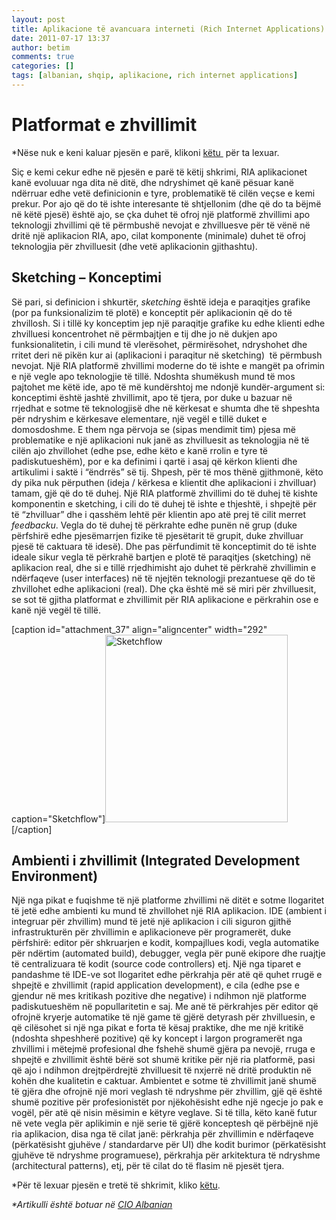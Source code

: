 ```yaml
---
layout: post
title: Aplikacione të avancuara interneti (Rich Internet Applications) - 2
date: 2011-07-17 13:37
author: betim
comments: true
categories: []
tags: [albanian, shqip, aplikacione, rich internet applications]
---
```


<h1>Platformat e zhvillimit</h1>
*Nëse nuk e keni kaluar pjesën e parë, klikoni <a title="Aplikacione të avancuara interneti (Rich Internet Applications) – 1" href="http://betimdrenica.wordpress.com/2011/07/17/aplikacione-te-avancuara-interneti-1/" target="_blank">këtu </a> për ta lexuar.

Siç e kemi cekur edhe në pjesën e parë të këtij shkrimi, RIA aplikacionet kanë evoluuar nga dita në ditë, dhe ndryshimet që kanë pësuar kanë ndërruar edhe vetë definicionin e tyre, problematikë të cilën veçse e kemi prekur. Por ajo që do të ishte interesante të shtjellonim (dhe që do ta bëjmë në këtë pjesë) është ajo, se çka duhet të ofroj një platformë zhvillimi apo teknologji zhvillimi që të përmbushë nevojat e zhvilluesve për të vënë në dritë një aplikacion RIA, apo, cilat komponente (minimale) duhet të ofroj teknologjia për zhvilluesit (dhe vetë aplikacionin gjithashtu).<!--more-->

<h2>Sketching – Konceptimi</h2>
Së pari, si definicion i shkurtër, <em>sketching</em> është ideja e paraqitjes grafike (por pa funksionalizim të plotë) e konceptit për aplikacionin që do të zhvillosh. Si i tillë ky konceptim jep një paraqitje grafike ku edhe klienti edhe zhvilluesi koncentrohet në përmbajtjen e tij dhe jo në dukjen apo funksionalitetin, i cili mund të vlerësohet, përmirësohet, ndryshohet dhe rritet deri në pikën kur ai (aplikacioni i paraqitur në sketching)  të përmbush nevojat. Një RIA platformë zhvillimi moderne do të ishte e mangët pa ofrimin e një vegle apo teknologjie të tillë. Ndoshta shumëkush mund të mos pajtohet me këtë ide, apo të më kundërshtoj me ndonjë kundër-argument si: konceptimi është jashtë zhvillimit, apo të tjera, por duke u bazuar në rrjedhat e sotme të teknologjisë dhe në kërkesat e shumta dhe të shpeshta për ndryshim e kërkesave elementare, një vegël e tillë duket e domosdoshme. E them nga përvoja se (sipas mendimit tim) pjesa më problematike e një aplikacioni nuk janë as zhvilluesit as teknologjia në të cilën ajo zhvillohet (edhe pse, edhe këto e kanë rrolin e tyre të padiskutueshëm), por e ka definimi i qartë i asaj që kërkon klienti dhe artikulimi i saktë i “ëndrrës” së tij. Shpesh, për të mos thënë gjithmonë, këto dy pika nuk përputhen (ideja / kërkesa e klientit dhe aplikacioni i zhvilluar) tamam, gjë që do të duhej.
Një RIA platformë zhvillimi do të duhej të kishte komponentin e sketching, i cili do të duhej të ishte e thjeshtë, i shpejtë për të “zhvilluar” dhe i qasshëm lehtë për klientin apo atë prej të cilit merret <em>feedbacku</em>. Vegla do të duhej të përkrahte edhe punën në grup (duke përfshirë edhe pjesëmarrjen fizike të pjesëtarit të grupit, duke zhvilluar pjesë të caktuara të idesë). Dhe pas përfundimit të konceptimit do të ishte ideale sikur vegla të përkrahë bartjen e plotë të paraqitjes (sketching) në aplikacion real, dhe si e tillë rrjedhimisht ajo duhet të përkrahë zhvillimin e ndërfaqeve (user interfaces) në të njejtën teknologji prezantuese që do të zhvillohet edhe aplikacioni (real). Dhe çka është më së miri për zhvilluesit, se sot të gjitha platformat e zhvillimit për RIA aplikacione e përkrahin ose e kanë një vegël të tillë.

[caption id="attachment_37" align="aligncenter" width="292" caption="Sketchflow"]<a href="http://blog.betimdrenica.com/wp-content/uploads/2011/07/ria-2.png"><img class="size-medium wp-image-37" title="ria-2" src="http://blog.betimdrenica.com/wp-content/uploads/2011/07/ria-2.png?w=292" alt="Sketchflow" width="292" height="300" /></a>[/caption]

<h2>Ambienti i zhvillimit (Integrated Development Environment)</h2>
Një nga pikat e fuqishme të një platforme zhvillimi në ditët e sotme llogaritet të jetë edhe ambienti ku mund të zhvillohet një RIA aplikacion. IDE (ambient i integruar për zhvillim) mund të jetë një aplikacion i cili siguron gjithë infrastrukturën për zhvillimin e aplikacioneve për programerët, duke përfshirë: editor për shkruarjen e kodit, kompajllues kodi, vegla automatike për ndërtim (automated build), debugger, vegla për punë ekipore dhe ruajtje të centralizuara të kodit (source code controllers) etj. Një nga tiparet e pandashme të IDE-ve sot llogaritet edhe përkrahja për atë që quhet rrugë e shpejtë e zhvillimit (rapid application development), e cila (edhe pse e gjendur në mes kritikash pozitive dhe negative) i ndihmon një platforme padiskutueshëm në popullaritetin e saj. Me anë të përkrahjes për editor që ofrojnë kryerje automatike të një game të gjërë detyrash për zhvilluesin, e që cilësohet si një nga pikat e forta të kësaj praktike, dhe me një kritikë (ndoshta shpeshherë pozitive) që ky koncept i largon programerët nga zhvillimi i mëtejmë profesional dhe fshehë shumë gjëra pa nevojë, rruga e shpejtë e zhvillimit është bërë sot shumë kritike për një ria platformë, pasi që ajo i ndihmon drejtpërdrejtë zhvilluesit të nxjerrë në dritë produktin në kohën dhe kualitetin e caktuar. Ambientet e sotme të zhvillimit janë shumë të gjëra dhe ofrojnë një mori veglash të ndryshme për zhvillim, gjë që është shumë pozitive për profesionistët por njëkohësisht edhe një ngecje jo pak e vogël, për atë që nisin mësimin e këtyre veglave. Si të tilla, këto kanë futur në vete vegla për aplikimin e një serie të gjërë konceptesh që përbëjnë një ria aplikacion, disa nga të cilat janë: përkrahja për zhvillimin e ndërfaqeve (përkatësisht gjuhëve / standardarve për UI) dhe kodit burimor (përkatësisht gjuhëve të ndryshme programuese), përkrahja për arkitektura të ndryshme (architectural patterns), etj, për të cilat do të flasim në pjesët tjera.

\*Për të lexuar pjesën e tretë të shkrimit, kliko <a title="Aplikacione të avancuara interneti (Rich Internet Applications) – 3" href="http://betimdrenica.wordpress.com/2011/07/17/aplikacione-te-avancuara-interneti-3/" target="_blank">këtu</a>.

<em>\*Artikulli është botuar në <a title="CIO Albanian" href="http://www.cio.al" target="_blank">CIO Albanian</a></em>
